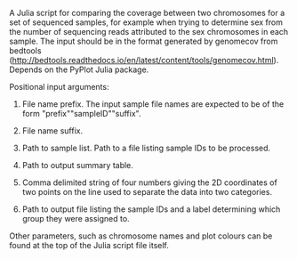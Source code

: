 A Julia script for comparing the coverage between two chromosomes for a set of sequenced samples, for example when trying to determine sex from the number of sequencing reads attributed to the sex chromosomes in each sample.
The input should be in the format generated by genomecov from bedtools (http://bedtools.readthedocs.io/en/latest/content/tools/genomecov.html).
Depends on the PyPlot Julia package.

Positional input arguments:

1) File name prefix.  The input sample file names are expected to be of the form "prefix""sampleID""suffix".

2) File name suffix.

3) Path to sample list.  Path to a file listing sample IDs to be processed.

4) Path to output summary table.

5) Comma delimited string of four numbers giving the 2D coordinates of two points on the line used to separate the data into two categories.

6) Path to output file listing the sample IDs and a label determining which group they were assigned to.

Other parameters, such as chromosome names and plot colours can be found at the top of the Julia script file itself.

